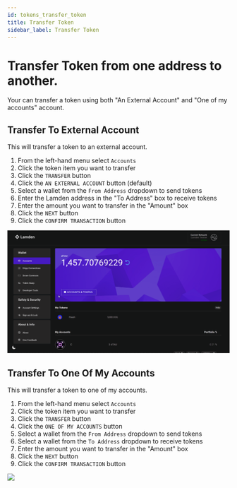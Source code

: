 ```yaml
---
id: tokens_transfer_token
title: Transfer Token
sidebar_label: Transfer Token
---
```


# Transfer Token from one address to another.

Your can transfer a token using both "An External Account" and "One of my accounts" account.

## Transfer To External Account

This will transfer a token to an external account.

1. From the left-hand menu select `Accounts`
2. Click the token item you want to transfer
3. Click the `TRANSFER` button
4. Click the `AN EXTERNAL ACCOUNT` button (default)
5. Select a wallet from the `From Address` dropdown to send tokens
6. Enter the Lamden address in the "To Address" box to receive tokens
7. Enter the amount you want to transfer in the "Amount" box
8. Click the `NEXT` button
9. Click the `CONFIRM TRANSACTION` button

![](img/wallet/gif/tokens_transfer_external.gif)

## Transfer To One Of My Accounts

This will transfer a token to one of my accounts.

1. From the left-hand menu select `Accounts`
2. Click the token item you want to transfer
3. Click the `TRANSFER` button
4. Click the `ONE OF MY ACCOUNTS` button
5. Select a wallet from the `From Address` dropdown to send tokens
6. Select a wallet from the `To Address` dropdown to receive tokens
7. Enter the amount you want to transfer in the "Amount" box
8. Click the `NEXT` button
9. Click the `CONFIRM TRANSACTION` button

![](img/wallet/gif/tokens_transfer_my.gif)